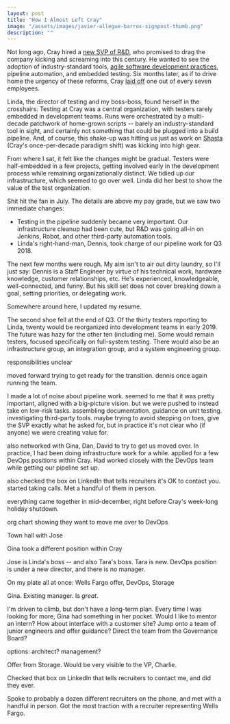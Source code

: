 ```yaml
---
layout: post
title: "How I Almost Left Cray"
image: "/assets/images/javier-allegue-barros-signpost-thumb.png"
description: ""
---
```


Not long ago, Cray hired a [new SVP of R&D](https://www.hpcwire.com/2017/01/26/stathis-papaefstathiou-takes-rd-reins-cray/), who promised to drag the company kicking and screaming into this century. He wanted to see the adoption of industry-standard tools, [agile software development practices](https://en.wikipedia.org/wiki/Agile_software_development), pipeline automation, and embedded testing. Six months later, as if to drive home the urgency of these reforms, Cray [laid off](http://www.startribune.com/cray-to-idle-190-workers-about-14-percent-of-its-staff/435452993/) one out of every seven employees.

Linda, the director of testing and my boss-boss, found herself in the crosshairs. Testing at Cray was a central organization, with testers rarely embedded in development teams. Runs were orchestrated by a multi-decade patchwork of home-grown scripts -- barely an industry-standard tool in sight, and certainly not something that could be plugged into a build pipeline. And, of course, this shake-up was hitting us just as work on [Shasta](https://www.hpcwire.com/2018/10/30/cray-unveils-shasta-lands-nersc-9-contract/) (Cray's once-per-decade paradigm shift) was kicking into high gear.

From where I sat, it felt like the changes might be gradual. Testers were half-embedded in a few projects, getting involved early in the development process while remaining organizationally distinct. We tidied up our infrastructure, which seemed to go over well. Linda did her best to show the value of the test organization.

Shit hit the fan in July. The details are above my pay grade, but we saw two immediate changes:

- Testing in the pipeline suddenly became very important. Our infrastructure cleanup had been cute, but R&D was going all-in on Jenkins, Robot, and other third-party automation tools.
- Linda's right-hand-man, Dennis, took charge of our pipeline work for Q3 2018.

The next few months were rough. My aim isn't to air out dirty laundry, so I'll just say: Dennis is a Staff Engineer by virtue of his technical work, hardware knowledge, customer relationships, etc. He's experienced, knowledgeable, well-connected, and funny. But his skill set does not cover breaking down a goal, setting priorities, or delegating work.

Somewhere around here, I updated my resume.

The second shoe fell at the end of Q3. Of the thirty testers reporting to Linda, twenty would be reorganized into development teams in early 2019. The future was hazy for the other ten (including me). Some would remain testers, focused specifically on full-system testing. There would also be an infrastructure group, an integration group, and a system engineering group.



responsibilities unclear

moved forward trying to get ready for the transition. dennis once again running the team.

I made a lot of noise about pipeline work. seemed to me that it was pretty important, aligned with a big-picture vision. but we were pushed to instead take on low-risk tasks. assembling documentation. guidance on unit testing. investigating third-party tools. maybe trying to avoid stepping on toes, give the SVP exactly what he asked for, but in practice it's not clear who (if anyone) we were creating value for.


also networked with Gina, Dan, David to try to get us moved over.
In practice, I had been doing infrastructure work for a while. applied for a few DevOps positions within Cray. Had worked closely with the DevOps team while getting our pipeline set up.



also checked the box on LinkedIn that tells recruiters it's OK to contact you. started taking calls. Met a handful of them in person.




everything came together in mid-december, right before Cray's week-long holiday shutdown.

org chart showing they want to move me over to DevOps

Town hall with Jose

Gina took a different position within Cray

Jose is Linda's boss -- and also Tara's boss. Tara is new. DevOps position is under a new director, and there is no manager.


On my plate all at once: Wells Fargo offer, DevOps, Storage






Gina. Existing manager. Is *great*.

I'm driven to climb, but don't have a long-term plan. Every time I was looking for more, Gina had something in her pocket. Would I like to mentor an intern? How about interface with a customer site? Jump onto a team of junior engineers and offer guidance? Direct the team from the Governance Board?

options: architect? management?

Offer from Storage. Would be very visible to the VP, Charlie.



Checked that box on LinkedIn that tells recruiters to contact me, and did they ever.

Spoke to probably a dozen different recruiters on the phone, and met with a handful in person. Got the most traction with a recruiter representing Wells Fargo.

